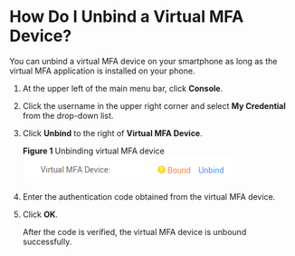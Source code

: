 # How Do I Unbind a Virtual MFA Device?<a name="iam_01_0004"></a>

You can unbind a virtual MFA device on your smartphone as long as the virtual MFA application is installed on your phone.

1.  At the upper left of the main menu bar, click  **Console**.
2.  Click the username in the upper right corner and select  **My Credential**  from the drop-down list.
3.  Click  **Unbind**  to the right of  **Virtual MFA Device**.

    **Figure  1**  Unbinding virtual MFA device<a name="fig7705327103513"></a>  
    ![](figures/unbinding-virtual-mfa-device.png "unbinding-virtual-mfa-device")

4.  Enter the authentication code obtained from the virtual MFA device.
5.  Click  **OK**.

    After the code is verified, the virtual MFA device is unbound successfully.


